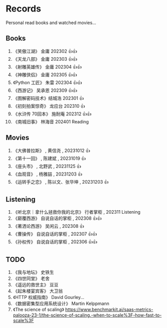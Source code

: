 # Records

Personal read books and watched movies...

## Books

1. 《笑傲江湖》 金庸 202302 :+1::+1:
1. 《天龙八部》 金庸 202303 :+1::+1:
1. 《射雕英雄传》 金庸 202304 :+1::+1:
1. 《神雕侠侣》 金庸 202305 :+1::+1:
1. 《Python 工匠》 朱雷 202304 :+1::+1:
1. 《西游记》 吴承恩 202309 :+1::+1:
1. 《图解密码技术》结城浩 202301 :+1:
1. 《初刻拍案惊奇》 龙应台 202310 :+1:
1. 《水浒传 70回本》 施耐庵 202312 :+1::+1:
1. 《南城旧事》 林海音 202401 Reading

## Movies

1. 《大佛普拉斯》 , 黄信尧 , 20231012 :+1:
1. 《第十一回》 , 陈建斌 , 20231019 :+1:
1. 《座头市》 , 北野武 , 20231125 :+1:
1. 《血观音》 , 杨雅喆 , 20231203 :+1:
1. 《运转手之恋》 , 陈以文、张华坤 , 20231203 :+1:

## Listening

1. 《听北京｜拿什么拯救你我的北京》 行者掌柜 , 202311 Listening
1. 《巅覆西游》 自说自话的掌柜 , 202308 :+1::+1:
1. 《著洒论西游》 吴闲云 , 202308 :+1:
1. 《曹操传》 自说自话的掌柜 , 202307 :+1::+1:
1. 《孙权传》 自说自话的掌柜 , 202306 :+1::+1:

## TODO

1. 《我与地坛》 史铁生
1. 《四世同堂》 老舍
1. 《遥远的救世主》 豆豆
1. 《起朱楼宴宾客》 大卫翁
1. 《HTTP 权威指南》 David Gourley...
1. 《数据密集型应用系统设计》 Martin Kelppmann
1. 《The science of scaling》 https://www.benchmarkit.ai/saas-metrics-palooza-23-1/the-science-of-scaling.-when-to-scale%3F-how-fast-to-scale%3F

